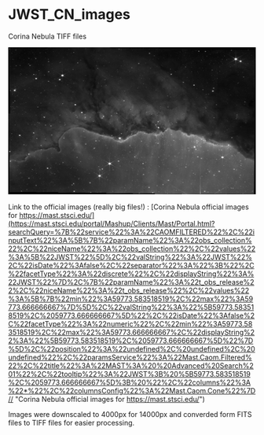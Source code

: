 # JWST_CN_images
Corina Nebula TIFF files 

<img src="jw-f187n_i2d_example.jpg" >

Link to the official images (really big files!) :
[Corina Nebula official images for https://mast.stsci.edu/](https://mast.stsci.edu/portal/Mashup/Clients/Mast/Portal.html?searchQuery=%7B%22service%22%3A%22CAOMFILTERED%22%2C%22inputText%22%3A%5B%7B%22paramName%22%3A%22obs_collection%22%2C%22niceName%22%3A%22obs_collection%22%2C%22values%22%3A%5B%22JWST%22%5D%2C%22valString%22%3A%22JWST%22%2C%22isDate%22%3Afalse%2C%22separator%22%3A%22%3B%22%2C%22facetType%22%3A%22discrete%22%2C%22displayString%22%3A%22JWST%22%7D%2C%7B%22paramName%22%3A%22t_obs_release%22%2C%22niceName%22%3A%22t_obs_release%22%2C%22values%22%3A%5B%7B%22min%22%3A59773.583518519%2C%22max%22%3A59773.666666667%7D%5D%2C%22valString%22%3A%22%5B59773.583518519%2C%2059773.666666667%5D%22%2C%22isDate%22%3Afalse%2C%22facetType%22%3A%22numeric%22%2C%22min%22%3A59773.583518519%2C%22max%22%3A59773.666666667%2C%22displayString%22%3A%22%5B59773.583518519%2C%2059773.666666667%5D%22%7D%5D%2C%22position%22%3A%22undefined%2C%20undefined%2C%20undefined%22%2C%22paramsService%22%3A%22Mast.Caom.Filtered%22%2C%22title%22%3A%22MAST%3A%20%20Advanced%20Search%201%22%2C%22tooltip%22%3A%22JWST%3B%20%5B59773.583518519%2C%2059773.666666667%5D%3B%20%22%2C%22columns%22%3A%22*%22%2C%22columnsConfig%22%3A%22Mast.Caom.Cone%22%7D// "Corina Nebula official images for https://mast.stsci.edu/")

Images were downscaled to 4000px for 14000px and converded form FITS files to TIFF files for easier processing.
